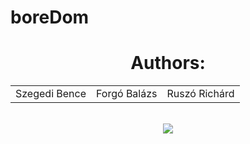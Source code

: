 # boreDom

<div align="center">
<h1>Authors:</h1>
<table>
  <tr>
    <td>Szegedi Bence</td>
    <td>Forgó Balázs</td>
    <td>Ruszó Richárd</td>
  </tr>
</table>
<br>
<img src="https://trello.com/invite/boredom9/ATTI7f47bb4efefaf30333c60072e77fd47dB898778A">
</div>
